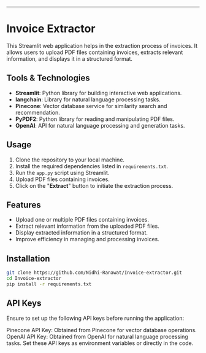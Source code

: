 ---

# Invoice Extractor

This Streamlit web application helps in the extraction process of invoices. It allows users to upload PDF files containing invoices, extracts relevant information, and displays it in a structured format.

## Tools & Technologies

- **Streamlit**: Python library for building interactive web applications.
- **langchain**: Library for natural language processing tasks.
- **Pinecone**: Vector database service for similarity search and recommendation.
- **PyPDF2**: Python library for reading and manipulating PDF files.
- **OpenAI**: API for natural language processing and generation tasks.

## Usage

1. Clone the repository to your local machine.
2. Install the required dependencies listed in `requirements.txt`.
3. Run the `app.py` script using Streamlit.
4. Upload PDF files containing invoices.
5. Click on the "**Extract**" button to initiate the extraction process.

## Features

- Upload one or multiple PDF files containing invoices.
- Extract relevant information from the uploaded PDF files.
- Display extracted information in a structured format.
- Improve efficiency in managing and processing invoices.

## Installation

```bash
git clone https://github.com/Nidhi-Ranawat/Invoice-extractor.git
cd Invoice-extractor
pip install -r requirements.txt
```

## API Keys
Ensure to set up the following API keys before running the application:

Pinecone API Key: Obtained from Pinecone for vector database operations.
OpenAI API Key: Obtained from OpenAI for natural language processing tasks.
Set these API keys as environment variables or directly in the code.
